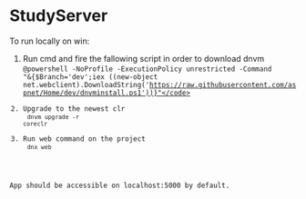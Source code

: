 # StudyServer
To run locally on win:<br/>
1. Run cmd and fire the fallowing script in order to download dnvm<br/>
<code>@powershell -NoProfile -ExecutionPolicy unrestricted -Command "&{$Branch='dev';iex ((new-object net.webclient).DownloadString('https://raw.githubusercontent.com/aspnet/Home/dev/dnvminstall.ps1'))}"</code><br/>
2. Upgrade to the newest clr <br/>
<code>dnvm upgrade -r coreclr</code><br/>
3. Run web command on the project<br/>
<code>dnx web</code>

App should be accessible on localhost:5000 by default.
